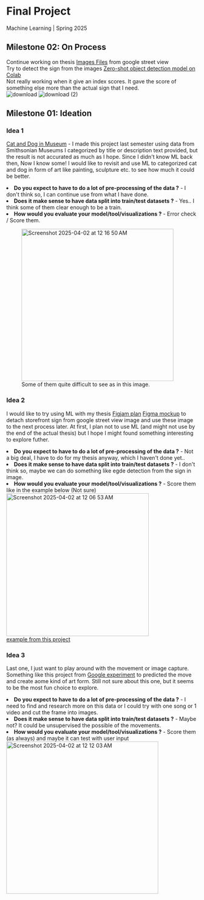 # Final Project
Machine Learning | Spring 2025

## Milestone 02: On Process
Continue working on thesis [Images Files](https://github.com/monsichasris/thesis/tree/main/public/street_view_images) from google street view<br>
Try to detect the sign from the images [Zero-shot object detection model on Colab](https://colab.research.google.com/drive/13NEVTO0-jVZzd8Inwl_DPUeSw6_Uf6K9?usp=sharing)<br>
Not really working when it give an index scores. It gave the score of something else more than the actual sign that I need.<br>
![download](https://github.com/user-attachments/assets/c1b5455f-d6fc-4f7f-a4d5-665c63922542)
![download (2)](https://github.com/user-attachments/assets/ec573cd3-dfac-4d7d-9198-9d1d6928d5dd)

## Milestone 01: Ideation

### Idea 1
[Cat and Dog in Museum](https://monsichasris.github.io/major-studio-1/project01/) - I made this project last semester using data from Smithsonian Museums
I categorized by title or description text provided, but the result is not accurated as much as I hope. Since I didn't know ML back then, Now I know some!
I would like to revisit and use ML to categorized cat and dog in form of art like painting, sculpture etc. to see how much it could be better.
<br><li>**Do you expect to have to do a lot of pre-processing of the data ?** - I don't think so, I can continue use from what I have done.
<br><li>**Does it make sense to have data split into train/test datasets ?** - Yes.. I think some of them clear enough to be a train.
<br><li>**How would you evaluate your model/tool/visualizations ?** - Error check / Score them.
<br>
<figure>
<img width="400" alt="Screenshot 2025-04-02 at 12 16 50 AM" src="https://github.com/user-attachments/assets/70d6630d-17bb-41a6-9287-e3ab149f39ab" /><br>
<figcaption>Some of them quite difficult to see as in this image.</figcaption>
</figure>



### Idea 2
I would like to try using ML with my thesis [Figjam plan](https://www.figma.com/board/BmwD3vAI49ilARm5Hjtvlb/MSDV-Thesis?node-id=0-1&t=VEDuu5HaAwv5g53Y-1) [Figma mockup](https://www.figma.com/proto/opzcJnmFgAs0uTJeLV0gQa/MSDV-Thesis?page-id=111%3A381&node-id=136-1940&p=f&viewport=793%2C200%2C0.37&t=IweLaJA6QaEFmdzR-1&scaling=min-zoom&content-scaling=fixed&starting-point-node-id=136%3A1940) to detach storefront sign from google street view image and use these image to the next process later. 
At first, I plan not to use ML (and might not use by the end of the actual thesis) but I hope I might found something interesting to explore futher.
<br><li>**Do you expect to have to do a lot of pre-processing of the data ?** - Not a big deal, I have to do for my thesis anyway, which I haven't done yet..
<br><li>**Does it make sense to have data split into train/test datasets ?** - I don't think so, maybe we can do something like egde detection from the sign in image.
<br><li>**How would you evaluate your model/tool/visualizations ?** - Score them like in the example below (Not sure)
<br>
<img width="375" alt="Screenshot 2025-04-02 at 12 06 53 AM" src="https://github.com/user-attachments/assets/987c21c8-a28e-4fe7-b66a-f2e74ce5f5ed" /><br>
[example from this project](https://hongqianli101.github.io/signageproject/index.html)


### Idea 3
Last one, I just want to play around with the movement or image capture. Something like this project from [Google experiment](https://experiments.withgoogle.com/move-mirror) to predicted the move and create aome kind of art form. Still not sure about this one, but it seems to be the most fun choice to explore.
<br><li>**Do you expect to have to do a lot of pre-processing of the data ?** - I need to find and research more on this data or I could try with one song or 1 video and cut the frame into images.
<br><li>**Does it make sense to have data split into train/test datasets ?** - Maybe not? It could be unsupervised the possible of the movements.
<br><li>**How would you evaluate your model/tool/visualizations ?** - Score them (as always) and maybe it can test with user input
<br>
<img width="400px" alt="Screenshot 2025-04-02 at 12 12 03 AM" src="https://github.com/user-attachments/assets/c14f46b2-7df5-4b9f-a7fd-3c648d07be01"/>
